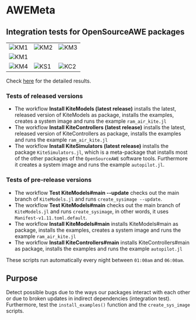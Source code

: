 # AWEMeta

## Integration tests for **OpenSourceAWE** packages

<table>
  <tr>
    <td><img src="https://github.com/OpenSourceAWE/AWEMeta.jl/actions/workflows/KM1.yml/badge.svg" alt="KM1"></td>
    <td><img src="https://github.com/OpenSourceAWE/AWEMeta.jl/actions/workflows/KM2.yml/badge.svg" alt="KM2"></td>
    <td><img src="https://github.com/OpenSourceAWE/AWEMeta.jl/actions/workflows/KM3.yml/badge.svg" alt="KM3"></td>
  </tr>
      <td><img src="https://github.com/OpenSourceAWE/AWEMeta.jl/actions/workflows/KC1.yml/badge.svg" alt="KM1"></td>
    <td></td>
    <td></td>
  </tr>
  <tr>
    <td><img src="https://github.com/OpenSourceAWE/AWEMeta.jl/actions/workflows/KM4.yml/badge.svg" alt="KM4"></td>
    <td><img src="https://github.com/OpenSourceAWE/AWEMeta.jl/actions/workflows/KS1.yml/badge.svg" alt="KS1"></td>
    <td><img src="https://github.com/OpenSourceAWE/AWEMeta.jl/actions/workflows/KC2.yml/badge.svg" alt="KC2"></td>
  </tr>
</table>

Check [here](https://github.com/OpenSourceAWE/AWEMeta.jl/actions) for the detailed results.

### Tests of released versions
- The workflow **Install KiteModels (latest release)** installs the latest, released version of KiteModels as package, installs the examples, creates a system image and runs the example `ram_air_kite.jl`
- The workflow **Install KiteControllers (latest release)** installs the latest, released version of KiteControllers as package, installs the examples and runs the example `ram_air_kite.jl`
- The workflow **Install KiteSimulators (latest release)** installs the package `KiteSimulators.jl`, which is a meta-package that installs most of the other packages of the `OpenSourceAWE` software tools. Furthermore it creates a system image and runs the example `autopilot.jl`.

### Tests of pre-release versions
- The workflow **Test KiteModels#main --update** checks out the main branch of `KiteModels.jl` and runs `create_sysimage --update`.
- The workflow **Test KiteModels#main** checks out the main branch of `KiteModels.jl` and runs `create_sysimage`, in other words, it uses `Manifest-v1.11.toml.default`.
- The workflow **Install KiteModels#main** installs KiteModels#main as package, installs the examples, creates a system image and runs the example `ram_air_kite.jl`
- The workflow **Install KiteControllers#main** installs KiteControllers#main as package, installs the examples and runs the example `autopilot.jl`

These scripts run automatically every night between `01:00am` and `06:00am`. 

## Purpose
Detect possible bugs due to the ways our packages interact with each other or
due to broken updates in indirect dependencies (integration test). Furthermore, test the
`install_examples()` function and the `create_sys_image` scripts. 
